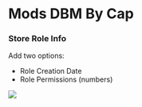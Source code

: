 # Mods DBM By Cap

### Store Role Info
Add two options:
- Role Creation Date
- Role Permissions (numbers)

<img src="https://i.imgur.com/vSAcK5k.png">
